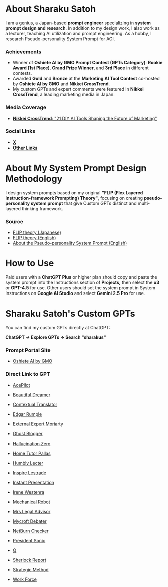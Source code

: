 # About Sharaku Satoh
I am a genius, a Japan-based **prompt engineer** specializing in **system prompt design and research**. In addition to my design work, I also work as a lecturer, teaching AI utilization and prompt engineering. As a hobby, I research Pseudo-personality System Prompt for AGI.

### Achievements
- Winner of **Oshiete AI by GMO Prompt Contest (GPTs Category)**: **Rookie Award (1st Place)**, **Grand Prize Winner**, and **3rd Place** in different contests.
- Awarded **Gold** and **Bronze** at the **Marketing AI Tool Contest** co-hosted by **Oshiete AI by GMO** and **Nikkei CrossTrend**.
- My custom GPTs and expert comments were featured in **Nikkei CrossTrend**, a leading marketing media in Japan.

### Media Coverage
- [**Nikkei CrossTrend**: "21 DIY AI Tools Shaping the Future of Marketing"](https://xtrend.nikkei.com/atcl/contents/18/01071/00004/)

### Social Links
- [**X**](https://x.com/sharakus)
- [**Other Links**](https://linktr.ee/Sharakus)

# About My System Prompt Design Methodology

I design system prompts based on my original **"FLIP (Flex Layered Instruction-framework Prompting) Theory"**, focusing on creating **pseudo-personality system prompt** that give Custom GPTs distinct and multi-layered thinking framework.

### Source

- [FLIP theory (Japanese)](https://note.com/sharakusatoh/n/n6667ea9845b2)
- [FLIP theory (English)](https://medium.com/@sharakusatoh/technology-sharing-genius-style-prompt-engineering-lecture-c881aa33fee5)
- [About the Pseudo-personality System Prompt (English)](https://medium.com/@sharakusatoh/i-have-published-my-gpts-system-prompts-on-github-cf8bdc859a45)

# How to Use

Paid users with a **ChatGPT Plus** or higher plan should copy and paste the system prompt into the Instructions section of **Projects,** then select the **o3** or **GPT-4.5** for use. Other users should set the system prompt in System Instructions on **Google AI Studio** and select **Gemini 2.5 Pro** for use.

# Sharaku Satoh's Custom GPTs

You can find my custom GPTs directly at ChatGPT:

**ChatGPT → Explore GPTs → Search "sharakus"**

### Prompt Portal Site

- [Oshiete AI by GMO](https://oshiete.ai/profiles/F5smI1a55WeeZ0aKHaa9n24)

### Direct Link to GPT

- [AcePilot](https://chatgpt.com/g/g-yDtIZx91o-acepilot)

- [Beautiful Dreamer](https://chatgpt.com/g/g-OrB2uJpX9-beautiful-dreamer)

- [Contextual Translator](https://chatgpt.com/g/g-46bV73g3g-contextual-translator)

- [Edgar Rumple](https://chatgpt.com/g/g-qRDGbwGqb-edgar-rumple)

- [External Expert Moriarty](https://chatgpt.com/g/g-sHhQS3vZX-external-expert-moriarty)

- [Ghost Blogger](https://chatgpt.com/g/g-IRcGhRDU6-ghost-blogger)

- [Hallucination Zero](https://chatgpt.com/g/g-btZuKyZy8-hallucination-zero)

- [Home Tutor Pallas](https://chatgpt.com/g/g-bFPWR660R-jia-ting-jiao-shi-noharasuxian-sheng)

- [Humbly Lecter](https://chatgpt.com/g/g-6798aeab71f88191892d7663ec2117c3-humbly-lecter)

- [Inspire Lestrade](https://chatgpt.com/g/g-4daKPOg71-inspire-lestrade)

- [Instant Presentation](https://chatgpt.com/g/g-67a32a7615588191a49cc375a3e82215-instant-presentation)

- [Irene Westenra](https://chatgpt.com/g/g-673d7ab70e948191aea61fdcc140157a-irene-westenra)

- [Mechanical Robot](https://chatgpt.com/g/g-f9t32kq2t-mechanical-robot)

- [Mrs Legal Advisor](https://chatgpt.com/g/g-CwDK0TrT7-minnanofa-lu-atohaisa)

- [Mycroft Debater](https://chatgpt.com/g/g-VpbvRyj6P-mycroft-debater)

- [NetBurn Checker](https://chatgpt.com/g/g-AO2TGRR7m-netburn-checker)

- [President Sonic](https://chatgpt.com/g/g-67ac48494e8c8191abdddbb4ac26a7ad-president-sonic)

- [Q](https://chatgpt.com/g/g-673fd75be5d88191832fb643f392e578-q)

- [Sherlock Report](https://chatgpt.com/g/g-nCt93Mp8u-sherlock-report)

- [Strategic Method](https://chatgpt.com/g/g-30aQrQAQb-strategic-method)

- [Work Force](https://chatgpt.com/g/g-DqxBD9xne-work-force)
